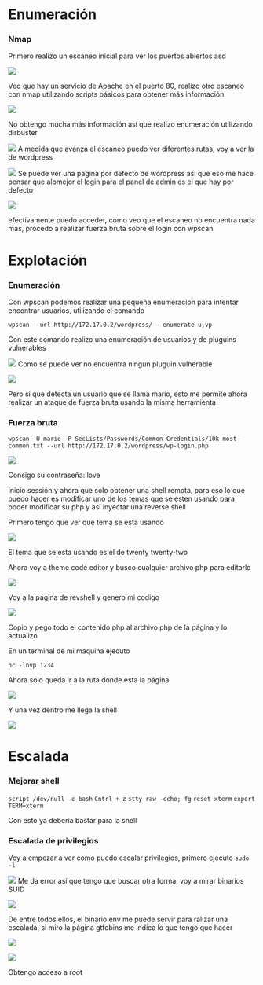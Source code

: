 
# Enumeración

### Nmap

Primero realizo un escaneo inicial para ver los puertos abiertos
asd

![](<../Imagenes Dockerlabs/Imagenes Walkingcms/Pasted image 20250921133901.png>)

Veo que hay un servicio de Apache en el puerto 80, realizo otro escaneo con nmap utilizando scripts básicos para obtener más información

![](<../Imagenes Dockerlabs/Imagenes Walkingcms/Pasted image 20250921134622.png>)

No obtengo mucha más información así que realizo enumeración utilizando dirbuster

![](<../Imagenes Dockerlabs/Imagenes Walkingcms/Pasted image 20250921135238.png>)
A medida que avanza el escaneo puedo ver diferentes rutas, voy a ver la de wordpress

![](<../Imagenes Dockerlabs/Imagenes Walkingcms/Pasted image 20250921135324.png>)
Se puede ver una página por defecto de wordpress así que eso me hace pensar que alomejor el login para el panel de admin es el que hay por defecto

![](<../Imagenes Dockerlabs/Imagenes Walkingcms/Pasted image 20250921135542.png>)

efectivamente puedo acceder, como veo que el escaneo no encuentra nada más, procedo a realizar fuerza bruta sobre el login con wpscan

# Explotación 

### Enumeración

Con wpscan podemos realizar una pequeña enumeracion para intentar encontrar usuarios, utilizando el comando 

`wpscan --url http://172.17.0.2/wordpress/ --enumerate u,vp`

Con este comando realizo una enumeración de usuarios y de pluguins vulnerables

![](<../Imagenes Dockerlabs/Imagenes Walkingcms/Pasted image 20250922162203.png>)
Como se puede ver no encuentra ningun pluguin vulnerable

![](<../Imagenes Dockerlabs/Imagenes Walkingcms/Pasted image 20250922162242.png>)

Pero si que detecta un usuario que se llama mario, esto me permite ahora realizar un ataque de fuerza bruta usando la misma herramienta
### Fuerza bruta

`wpscan -U mario -P SecLists/Passwords/Common-Credentials/10k-most-common.txt --url http://172.17.0.2/wordpress/wp-login.php`

![](<../Imagenes Dockerlabs/Imagenes Walkingcms/Pasted image 20250922162537.png>)

Consigo su contraseña: love

Inicio sessión y ahora que solo obtener una shell remota, para eso lo que puedo hacer es modificar uno de los temas que se esten usando para poder modificar su php y así inyectar una reverse shell

Primero tengo que ver que tema se esta usando

![](<../Imagenes Dockerlabs/Imagenes Walkingcms/Pasted image 20250922170448.png>)

El tema que se esta usando es el de twenty twenty-two

Ahora voy a theme code editor y busco cualquier archivo php para editarlo

![](<../Imagenes Dockerlabs/Imagenes Walkingcms/Pasted image 20250922171007.png>)

Voy a la página de revshell y genero mi codigo

![](<../Imagenes Dockerlabs/Imagenes Walkingcms/Pasted image 20250922171111.png>)

Copio y pego todo el contenido php al archivo php de la página y lo actualizo

En un terminal de mi maquina ejecuto 

`nc -lnvp 1234`

Ahora solo queda ir a la ruta donde esta la página

![](<../Imagenes Dockerlabs/Imagenes Walkingcms/Pasted image 20250922171304.png>)

Y una vez dentro me llega la shell

![](<../Imagenes Dockerlabs/Imagenes Walkingcms/Pasted image 20250922171420.png>)

# Escalada

### Mejorar shell


`script /dev/null -c bash`
`Cntrl + z`
`stty raw -echo; fg`
`reset xterm`
`export TERM=xterm`

Con esto ya debería bastar para la shell

### Escalada de privilegios

Voy a empezar a ver como puedo escalar privilegios, primero ejecuto `sudo -l`

![](<../Imagenes Dockerlabs/Imagenes Walkingcms/Pasted image 20250922173803.png>)
Me da error así que tengo que buscar otra forma, voy a mirar binarios SUID 

![](<../Imagenes Dockerlabs/Imagenes Walkingcms/Pasted image 20250922173846.png>)

De entre todos ellos, el binario env me puede servir para ralizar una escalada, si miro la página gtfobins me indica lo que tengo que hacer

![](<../Imagenes Dockerlabs/Imagenes Walkingcms/Pasted image 20250922173956.png>)

![](<../Imagenes Dockerlabs/Imagenes Walkingcms/Pasted image 20250922174051.png>)

Obtengo acceso a root

